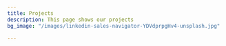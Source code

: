 ```yaml
---
title: Projects
description: This page shows our projects
bg_image: "/images/linkedin-sales-navigator-YDVdprpgHv4-unsplash.jpg"

---
```

